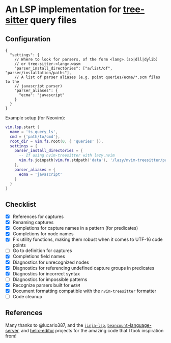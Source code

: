 # An LSP implementation for [tree-sitter](https://tree-sitter.github.io/tree-sitter/) query files

<!-- vim: set spell: -->

## Configuration

```jsonc
{
  "settings": {
    // Where to look for parsers, of the form <lang>.(so|dll|dylib)
    // or tree-sitter-<lang>.wasm
    "parser_install_directories": ["a/list/of", "parser/installation/paths"],
    // A list of parser aliases (e.g. point queries/ecma/*.scm files to the
    // javascript parser)
    "parser_aliases": {
      "ecma": "javascript"
    }
  }
}
```

Example setup (for Neovim):

```lua
vim.lsp.start {
  name = 'ts_query_ls',
  cmd = {'path/to/cmd'},
  root_dir = vim.fs.root(0, { 'queries' }),
  settings = {
    parser_install_directories = {
      -- If using nvim-treesitter with lazy.nvim
      vim.fs.joinpath(vim.fn.stdpath('data'), '/lazy/nvim-treesitter/parser/')
    },
    parser_aliases = {
      ecma = 'javascript'
    }
  }
}
```

## Checklist

- [x] References for captures
- [x] Renaming captures
- [x] Completions for capture names in a pattern (for predicates)
- [x] Completions for node names
- [x] Fix utility functions, making them robust when it comes to UTF-16 code
      points
- [ ] Go to definition for captures
- [x] Completions field names
- [x] Diagnostics for unrecognized nodes
- [x] Diagnostics for referencing undefined capture groups in predicates
- [x] Diagnostics for incorrect syntax
- [ ] Diagnostics for impossible patterns
- [x] Recognize parsers built for `WASM`
- [x] Document formatting compatible with the `nvim-treesitter` formatter
- [ ] Code cleanup

## References

Many thanks to @lucario387, and the
[`jinja-lsp`](https://github.com/uros-5/jinja-lsp),
[`beancount`-language-server](https://github.com/polarmutex/beancount-language-server),
and [helix-editor](https://github.com/helix-editor/helix) projects for the
amazing code that I took inspiration from!
